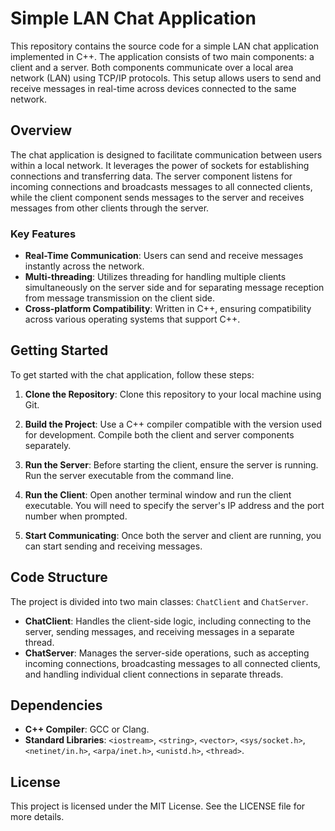 # Simple LAN Chat Application

This repository contains the source code for a simple LAN chat application implemented in C++. The application consists of two main components: a client and a server. Both components communicate over a local area network (LAN) using TCP/IP protocols. This setup allows users to send and receive messages in real-time across devices connected to the same network.

## Overview

The chat application is designed to facilitate communication between users within a local network. It leverages the power of sockets for establishing connections and transferring data. The server component listens for incoming connections and broadcasts messages to all connected clients, while the client component sends messages to the server and receives messages from other clients through the server.

### Key Features

- **Real-Time Communication**: Users can send and receive messages instantly across the network.
- **Multi-threading**: Utilizes threading for handling multiple clients simultaneously on the server side and for separating message reception from message transmission on the client side.
- **Cross-platform Compatibility**: Written in C++, ensuring compatibility across various operating systems that support C++.

## Getting Started

To get started with the chat application, follow these steps:

1. **Clone the Repository**: Clone this repository to your local machine using Git.

2. **Build the Project**: Use a C++ compiler compatible with the version used for development. Compile both the client and server components separately.

3. **Run the Server**: Before starting the client, ensure the server is running. Run the server executable from the command line.

4. **Run the Client**: Open another terminal window and run the client executable. You will need to specify the server's IP address and the port number when prompted.

5. **Start Communicating**: Once both the server and client are running, you can start sending and receiving messages.

## Code Structure

The project is divided into two main classes: `ChatClient` and `ChatServer`.

- **ChatClient**: Handles the client-side logic, including connecting to the server, sending messages, and receiving messages in a separate thread.
- **ChatServer**: Manages the server-side operations, such as accepting incoming connections, broadcasting messages to all connected clients, and handling individual client connections in separate threads.

## Dependencies

- **C++ Compiler**: GCC or Clang.
- **Standard Libraries**: `<iostream>`, `<string>`, `<vector>`, `<sys/socket.h>`, `<netinet/in.h>`, `<arpa/inet.h>`, `<unistd.h>`, `<thread>`.

## License

This project is licensed under the MIT License. See the LICENSE file for more details.
